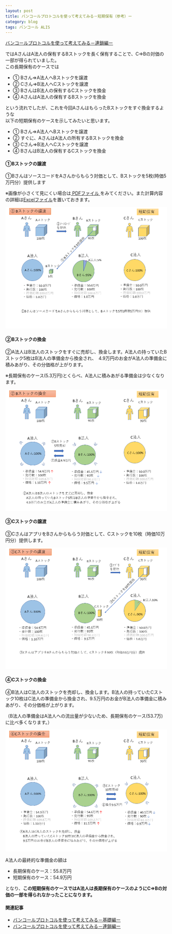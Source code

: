 ```yaml
---
layout: post
title: バンコールプロトコルを使って考えてみる－短期保有（参考）ー
category: blog
tags: バンコール ALIS
---
```



[バンコールプロトコルを使って考えてみる－連鎖編ー](https://samacoba.github.io/20190330bancor2/)

ではAさんはA法人の保有するBストックを長く保有することで、C⇒Bの対価の一部が得られていました。  
この長期保有のケースでは
- ① Bさん⇒A法人へBストックを譲渡 
- ② Cさん⇒B法人へCストックを譲渡 
- ③ BさんはB法人の保有するCストックを換金
- ④ AさんはA法人の保有するBストックを換金

という流れでしたが、これを今回AさんはもらったBストックをすぐ換金するような  
以下の短期保有のケースを示してみたいと思います。

- ① Bさん⇒A法人へBストックを譲渡 
- ② すぐに、AさんはA法人の所有するBストックを換金
- ③ Cさん⇒B法人へCストックを譲渡 
- ④ BさんはB法人の保有するCストックを換金


#### ①Bストックの譲渡

①BさんはソースコードをAさんからもらう対価として、Bストックを5枚(時価5万円分）提供します

※画像が小さくて見にくい場合は<a href="/images/20190329-bancor.pdf" target="_blank"> PDFファイル </a>をみてください。また計算内容の詳細は<a href="/images/20190322-bancor.xlsx" target="_blank">Excelファイル</a>を置いておきます。

![imgae](/images/20190330-13.PNG)

#### ②Bストックの換金

②A法人はB法人のストックをすぐに売却し、換金します。A法人の持っていたBストック5枚はB法人の準備金から換金され、　4.9万円のお金がA法人の準備金に積みあがり、その分価格が上がります。

※長期保有のケース(5.3万円)とくらべ、A法人に積みあがる準備金は少なくなります。


![imgae](/images/20190330-14.PNG)

#### ③Cストックの譲渡

③CさんはアプリをBさんからもらう対価として、Cストックを10枚（時価10万円分）提供します。

![imgae](/images/20190330-15.PNG)


#### ④Cストックの換金


④B法人はC法人のストックを売却し、換金します。B法人の持っていたCストック10枚はC法人の準備金から換金され、9.5万円のお金がB法人の準備金に積みあがり、その分価格が上がります。

（B法人の準備金はA法人への流出量が少ないため、長期保有のケース(53.7万)に比べ多くなります。）

![imgae](/images/20190330-16.PNG)

A法人の最終的な準備金の額は

* 長期保有のケース：55.8万円
* 短期保有のケース：54.9万円

となり、**この短期保有のケースではA法人は長期保有のケースのようにC⇒Bの対価の一部を得られなかったことになります。**


#### 関連記事

* [バンコールプロトコルを使って考えてみる－基礎編ー](https://samacoba.github.io/20190330bancor1/)
* [バンコールプロトコルを使って考えてみる－連鎖編ー](https://samacoba.github.io/20190330bancor2/)
